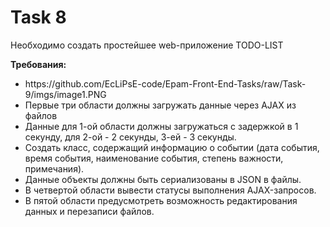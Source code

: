 <h1>Task 8</h1>
<p>Необходимо создать простейшее web-приложение TODO-LIST</p>
<p><strong>Требования:</strong></p>
<ul>
  <li>https://github.com/EcLiPsE-code/Epam-Front-End-Tasks/raw/Task-9/imgs/image1.PNG</li>
  <li>Первые три области должны загружать данные через AJAX из файлов</li>
  <li>Данные для 1-ой области должны загружаться с задержкой в 1 секунду, для 2-ой - 2 секунды, 3-ей - 3 секунды.</li>
  <li>Создать класс, содержащий информацию о событии (дата события, время события, наименование события, степень важности, примечания).</li>
  <li>Данные объекты должны быть сериализованы в JSON в файлы.</li>
  <li>В четвертой области вывести статусы выполнения AJAX-запросов.</li>
  <li>В пятой области предусмотреть возможность редактирования данных и перезаписи файлов.</li>
</ul>
